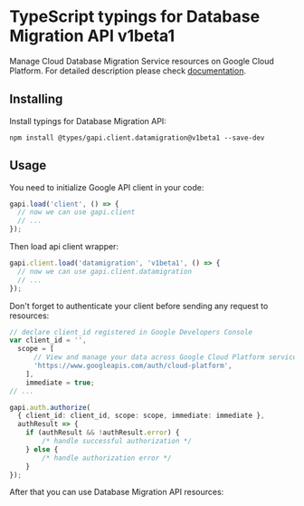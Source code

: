 # TypeScript typings for Database Migration API v1beta1

Manage Cloud Database Migration Service resources on Google Cloud Platform.
For detailed description please check [documentation](https://cloud.google.com/database-migration/).

## Installing

Install typings for Database Migration API:

```
npm install @types/gapi.client.datamigration@v1beta1 --save-dev
```

## Usage

You need to initialize Google API client in your code:

```typescript
gapi.load('client', () => {
  // now we can use gapi.client
  // ...
});
```

Then load api client wrapper:

```typescript
gapi.client.load('datamigration', 'v1beta1', () => {
  // now we can use gapi.client.datamigration
  // ...
});
```

Don't forget to authenticate your client before sending any request to resources:

```typescript
// declare client_id registered in Google Developers Console
var client_id = '',
  scope = [ 
      // View and manage your data across Google Cloud Platform services
      'https://www.googleapis.com/auth/cloud-platform',
    ],
    immediate = true;
// ...

gapi.auth.authorize(
  { client_id: client_id, scope: scope, immediate: immediate },
  authResult => {
    if (authResult && !authResult.error) {
        /* handle successful authorization */
    } else {
        /* handle authorization error */
    }
});
```

After that you can use Database Migration API resources:

```typescript
```
